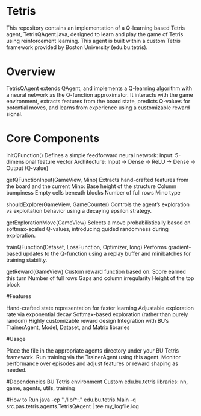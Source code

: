 # Tetris

This repository contains an implementation of a Q-learning based Tetris agent, TetrisQAgent.java, designed to learn and play the game of Tetris using reinforcement learning. This agent is built within a custom Tetris framework provided by Boston University (edu.bu.tetris).

# Overview 

TetrisQAgent extends QAgent, and implements a Q-learning algorithm with a neural network as the Q-function approximator. It interacts with the game environment, extracts features from the board state, predicts Q-values for potential moves, and learns from experience using a customizable reward signal.

# Core Components

initQFunction()
Defines a simple feedforward neural network:
Input: 5-dimensional feature vector
Architecture: Input → Dense → ReLU → Dense → Output (Q-value)

getQFunctionInput(GameView, Mino)
Extracts hand-crafted features from the board and the current Mino:
Base height of the structure
Column bumpiness
Empty cells beneath blocks
Number of full rows
Mino type

shouldExplore(GameView, GameCounter)
Controls the agent’s exploration vs exploitation behavior using a decaying epsilon strategy.

getExplorationMove(GameView)
Selects a move probabilistically based on softmax-scaled Q-values, introducing guided randomness during exploration.

trainQFunction(Dataset, LossFunction, Optimizer, long)
Performs gradient-based updates to the Q-function using a replay buffer and minibatches for training stability.

getReward(GameView)
Custom reward function based on:
Score earned this turn
Number of full rows
Gaps and column irregularity
Height of the top block

#Features 

Hand-crafted state representation for faster learning
Adjustable exploration rate via exponential decay
Softmax-based exploration (rather than purely random)
Highly customizable reward design
Integration with BU’s TrainerAgent, Model, Dataset, and Matrix libraries

#Usage 

Place the file in the appropriate agents directory under your BU Tetris framework.
Run training via the TrainerAgent using this agent.
Monitor performance over episodes and adjust features or reward shaping as needed.

#Dependencies 
BU Tetris environment
Custom edu.bu.tetris libraries: nn, game, agents, utils, training

#How to Run 
java -cp "./lib/*:." edu.bu.tetris.Main -q src.pas.tetris.agents.TetrisQAgent | tee my_logfile.log 






